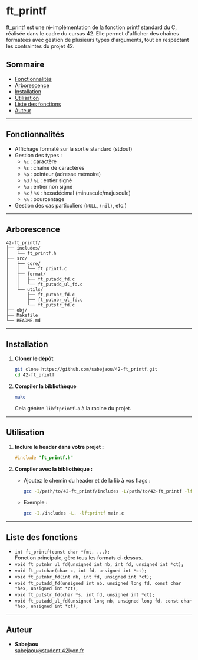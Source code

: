 # ft_printf

ft_printf est une ré-implémentation de la fonction printf standard du C, réalisée dans le cadre du cursus 42. Elle permet d'afficher des chaînes formatées avec gestion de plusieurs types d'arguments, tout en respectant les contraintes du projet 42.

## Sommaire
- [Fonctionnalités](#fonctionnalités)
- [Arborescence](#arborescence)
- [Installation](#installation)
- [Utilisation](#utilisation)
- [Liste des fonctions](#liste-des-fonctions)
- [Auteur](#auteur)

---

## Fonctionnalités
- Affichage formaté sur la sortie standard (stdout)
- Gestion des types :
  - `%c` : caractère
  - `%s` : chaîne de caractères
  - `%p` : pointeur (adresse mémoire)
  - `%d` / `%i` : entier signé
  - `%u` : entier non signé
  - `%x` / `%X` : hexadécimal (minuscule/majuscule)
  - `%%` : pourcentage
- Gestion des cas particuliers (`NULL`, `(nil)`, etc.)

---

## Arborescence

```
42-ft_printf/
├── includes/
│   └── ft_printf.h
├── src/
│   ├── core/
│   │   └── ft_printf.c
│   ├── format/
│   │   ├── ft_putadd_fd.c
│   │   └── ft_putadd_ul_fd.c
│   └── utils/
│       ├── ft_putnbr_fd.c
│       ├── ft_putnbr_ul_fd.c
│       └── ft_putstr_fd.c
├── obj/
├── Makefile
└── README.md
```

---

## Installation

1. **Cloner le dépôt**  
   ```sh
   git clone https://github.com/sabejaou/42-ft_printf.git
   cd 42-ft_printf
   ```

2. **Compiler la bibliothèque**  
   ```sh
   make
   ```
   Cela génère `libftprintf.a` à la racine du projet.

---

## Utilisation

1. **Inclure le header dans votre projet :**
   ```c
   #include "ft_printf.h"
   ```

2. **Compiler avec la bibliothèque :**
   - Ajoutez le chemin du header et de la lib à vos flags :
     ```sh
     gcc -I/path/to/42-ft_printf/includes -L/path/to/42-ft_printf -lftprintf votre_fichier.c
     ```
   - Exemple :
     ```sh
     gcc -I./includes -L. -lftprintf main.c
     ```

---

## Liste des fonctions

- `int ft_printf(const char *fmt, ...);`  
  Fonction principale, gère tous les formats ci-dessus.
- `void ft_putnbr_ul_fd(unsigned int nb, int fd, unsigned int *ct);`
- `void ft_putchar(char c, int fd, unsigned int *ct);`
- `void ft_putnbr_fd(int nb, int fd, unsigned int *ct);`
- `void ft_putadd_fd(unsigned int nb, unsigned long fd, const char *hex, unsigned int *ct);`
- `void ft_putstr_fd(char *s, int fd, unsigned int *ct);`
- `void ft_putadd_ul_fd(unsigned long nb, unsigned long fd, const char *hex, unsigned int *ct);`

---

## Auteur

- **Sabejaou**  
  [sabejaou@student.42lyon.fr](mailto:sabejaou@student.42lyon.fr)